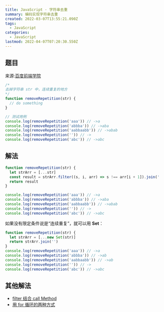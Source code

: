 ```yaml
---
title: JavaScript · 字符串去重
summary: 编码实现字符串去重
created: 2022-03-07T13:55:21.090Z
tags:
  - JavaScript
categories:
  - JavaScript
lastmod: 2022-04-07T07:20:30.550Z
---
```


## 题目

来源:[百度前端学院](http://ife.baidu.com/javascript/string.html#%E5%AD%97%E7%AC%A6%E4%B8%B2)

```js
/*
去掉字符串 str 中，连续重复的地方
*/
function removeRepetition(str) {
  // do something
}

// 测试用例
console.log(removeRepetition('aaa')) // ->a
console.log(removeRepetition('abbba')) // ->aba
console.log(removeRepetition('aabbaabb')) // ->abab
console.log(removeRepetition('')) // ->
console.log(removeRepetition('abc')) // ->abc
```

## 解法

```js
function removeRepetition(str) {
  let strArr = [...str]
  const result = strArr.filter((s, i, arr) => s !== arr[i + 1]).join('')
  return result
}

console.log(removeRepetition('aaa')) // ->a
console.log(removeRepetition('abbba')) // ->aba
console.log(removeRepetition('aabbaabb')) // ->abab
console.log(removeRepetition('')) // ->
console.log(removeRepetition('abc')) // ->abc
```

如果没有限定条件说是“连续重复”，就可以用 **Set**：

```js
function removeRepetition(str) {
  let strArr = [...new Set(str)]
  return strArr.join('')
}
console.log(removeRepetition('aaa')) // ->a
console.log(removeRepetition('abbba')) // ->ab
console.log(removeRepetition('aabbaabb')) // ->ab
console.log(removeRepetition('')) // ->
console.log(removeRepetition('abc')) // ->abc
```

## 其他解法

- [filter 结合 call Method](https://www.programminghunter.com/article/7794242622/)
- [用 for 循环的两种方式](https://www.cnblogs.com/zyc-zsxbh/p/9327364.html)
